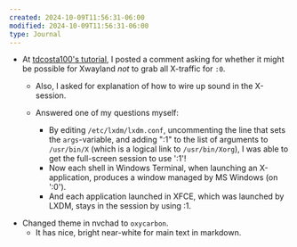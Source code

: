 ```yaml
---
created: 2024-10-09T11:56:31-06:00
modified: 2024-10-09T11:56:31-06:00
type: Journal
---
```


- At [tdcosta100's tutorial][tutorial], I
  posted a comment asking for whether it
  might be possible for Xwayland _not_ to
  grab all X-traffic for `:0`.

  - Also, I asked for explanation of how to
    wire up sound in the X-session.

  - Answered one of my questions myself:
    - By editing `/etc/lxdm/lxdm.conf`,
      uncommenting the line that sets the
      `args`-variable, and adding ":1" to
      the list of arguments to `/usr/bin/X`
      (which is a logical link to
      `/usr/bin/Xorg`), I was able to get
      the full-screen session to use ':1'!
    - Now each shell in Windows Terminal,
      when launching an X-application,
      produces a window managed by MS
      Windows (on ':0').
    - And each application launched in XFCE,
      which was launched by LXDM, stays in
      the session by using :1.

[tutorial]:
  https://gist.github.com/tdcosta100/e28636c216515ca88d1f2e7a2e188912

- Changed theme in nvchad to `oxycarbon`.
  - It has nice, bright near-white for main
    text in markdown.
